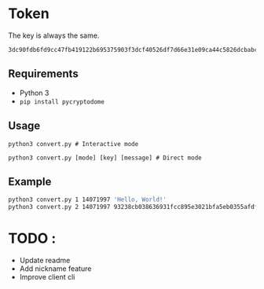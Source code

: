 # Token
The key is always the same.

```
3dc90fdb6fd9cc47fb419122b695375903f3dcf40526df7d66e31e09ca44c5826dcbabc7ca996f007d86b38f822d094a02d9ceae7186d52c5450bfc8bcb545dd69547b93335811e3aa8a373f4b16955b34bb8d9951074bc57d096f14cab5011ff595871101d3ecdf3e92fc9912e9809978a9e8d6e055597095e0b28cf73a20c3
```

## Requirements
- Python 3
- ``pip install pycryptodome``
## Usage
```
python3 convert.py # Interactive mode
```
```
python3 convert.py [mode] [key] [message] # Direct mode
```

## Example
```bash
python3 convert.py 1 14071997 'Hello, World!' 
python3 convert.py 2 14071997 93238cb038636931fcc895e3021bfa5eb0355afdf640717e00446fc2142e456b 
```
# TODO :
- Update readme
- Add nickname feature
- Improve client cli
